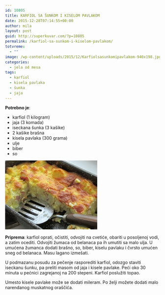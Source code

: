 ```yaml
---
id: 10805
title: KARFIOL SA ŠUNKOM I KISELOM PAVLAKOM
date: 2015-12-28T07:14:55+00:00
author: mila
layout: post
guid: http://superkuvar.com/?p=10805
permalink: /karfiol-sa-sunkom-i-kiselom-pavlakom/
totvreme:
  - ""
image: /wp-content/uploads/2015/12/Karfiolsasunkomipavlakom-940x198.jpg
categories:
  - jela od mesa
tags:
  - karfiol
  - kisela pavlaka
  - šunka
  - jaja
---
```

**Potrebno je**:  
* karfiol (1 kilogram)  
* jaja (3 komada)  
* iseckana šunka (3 kašike)  
* 2 kašike brašna  
* kisela pavlaka (300 grama)  
* ulje  
* biber  
* so

[<img class="alignnone size-medium wp-image-10808" src="/wp-content/uploads/2015/12/Karfiolsasunkomipavlakom-300x225.jpg" alt="Karfiolsasunkomipavlakom" width="300" height="225" />](/wp-content/uploads/2015/12/Karfiolsasunkomipavlakom-e1451286675142.jpg)

**Priprema**: karfiol oprati, očistiti, odvojiti na cvetiće, obariti u posoljenoj vodi, a zatim ocediti. Odvojiti žumaca od belanaca pa ih umutiti sa malo ulja. U umućena žumanca dodati brašno, so, biber, kiselu pavlaku i čvrsto umućen sneg od belanaca. Masu lagano izmešati.

U podmazanu posudu za pečenje rasporediti karfiol, odozgo staviti iseckanu šunku, pa preliti masom od jaja i kisele pavlake. Peći oko 30 minuta u pećnici zagrejanoj na 200 stepeni. Karfiol poslužiti topao.

Umesto kisele pavlake može se dodati mileram. Po želji možete dodati malo narendanog muskatnog oraščića.